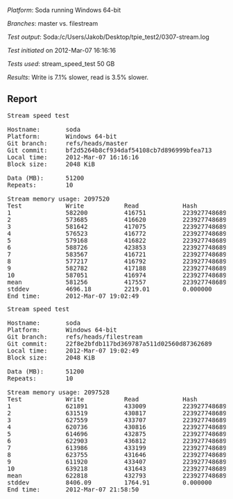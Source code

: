 *Platform*: Soda running Windows 64-bit

*Branches*: master vs. filestream

*Test output*: Soda:/c/Users/Jakob/Desktop/tpie_test2/0307-stream.log

*Test initiated* on 2012-Mar-07 16:16:16

*Tests used*: stream_speed_test 50 GB

*Results*: Write is 7.1% slower, read is 3.5% slower.

Report
------
<pre>
Stream speed test

Hostname:       soda
Platform:       Windows 64-bit
Git branch:     refs/heads/master
Git commit:     bf2d5264b8cf934daf54108cb7d896999bfea713
Local time:     2012-Mar-07 16:16:16
Block size:     2048 KiB

Data (MB):      51200
Repeats:        10

Stream memory usage: 2097520
Test            Write           Read            Hash            
1               582200          416751          22392774868992  
2               573685          416620          22392774868992  
3               581642          417075          22392774868992  
4               576523          416772          22392774868992  
5               579168          416822          22392774868992  
6               588726          423853          22392774868992  
7               583567          416721          22392774868992  
8               577217          416792          22392774868992  
9               582782          417188          22392774868992  
10              587051          416974          22392774868992  
mean            581256          417557          22392774868992  
stddev          4696.18         2219.01         0.000000        
End time:       2012-Mar-07 19:02:49
</pre>
<pre>
Stream speed test

Hostname:       soda
Platform:       Windows 64-bit
Git branch:     refs/heads/filestream
Git commit:     22f8e2bfdb117bd369787a511d02560d87362689
Local time:     2012-Mar-07 19:02:49
Block size:     2048 KiB

Data (MB):      51200
Repeats:        10

Stream memory usage: 2097528
Test            Write           Read            Hash            
1               621891          433009          22392774868992  
2               631519          430817          22392774868992  
3               627559          433707          22392774868992  
4               620736          430816          22392774868992  
5               614696          432875          22392774868992  
6               622903          436812          22392774868992  
7               613986          433199          22392774868992  
8               623755          431646          22392774868992  
9               611920          433407          22392774868992  
10              639218          431643          22392774868992  
mean            622818          432793          22392774868992  
stddev          8406.09         1764.91         0.000000        
End time:       2012-Mar-07 21:58:50
</pre>
